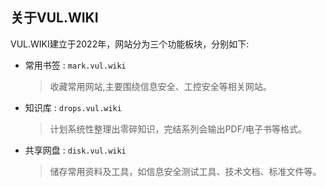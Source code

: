## 关于VUL.WIKI

VUL.WIKI建立于2022年，网站分为三个功能板块，分别如下:

  * 常用书签 :  `mark.vul.wiki`
    > 收藏常用网站,主要围绕信息安全、工控安全等相关网站。

  * 知识库 : `drops.vul.wiki`
    > 计划系统性整理出零碎知识，完结系列会输出PDF/电子书等格式。

  * 共享网盘 : `disk.vul.wiki`
    > 储存常用资料及工具，如信息安全测试工具、技术文档、标准文件等。

